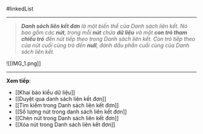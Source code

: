 #linkedList 

---
> **_Danh sách liên kết đơn_** _là một biến thể của Danh sách liên kết. Nó bao gồm các **nút**, trong mỗi **nút** chứa **dữ liệu** và một **con trỏ tham chiếu trỏ** đến nút tiếp theo trong Danh sách liên kết. Con trỏ tiếp theo của nút cuối cùng trỏ đến **null**, đánh dấu phần cuối cùng của Danh sách liên kết._

![[IMG_1.png]]

---
**Xem tiếp**:
- [[Khai báo kiểu dữ liệu]] 
- [[Duyệt qua danh sách liên kết đơn]]
- [[Tìm kiếm trong Danh sách liên kết đơn]]
- [[Số lượng nút trong danh sách liên kết đơn]]
- [[Chèn nút trong Danh sách liên kết đơn]]
- [[Xóa nút trong Danh sách liên kết đơn]]